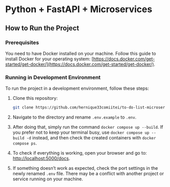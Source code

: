 # Python + FastAPI + Microservices

## How to Run the Project

### Prerequisites

You need to have Docker installed on your machine. Follow this guide to install Docker for your operating system: [https://docs.docker.com/get-started/get-docker/](https://docs.docker.com/get-started/get-docker/).

### Running in Development Environment

To run the project in a development environment, follow these steps:

1. Clone this repository:
   ```bash
   git clone https://github.com/hernique33comiitei/to-do-list-microservice-python.git
   ```
2. Navigate to the directory and rename `.env.example` to `.env`.

3. After doing that, simply run the command `docker compose up --build`. If you prefer not to keep your terminal busy, use `docker compose up --build -d` instead, and then check the created containers with `docker compose ps`.

4. To check if everything is working, open your browser and go to: [http://localhost:5000/docs](http://localhost:5000/docs).

5. If something doesn’t work as expected, check the port settings in the newly renamed `.env` file. There may be a conflict with another project or service running on your machine.
